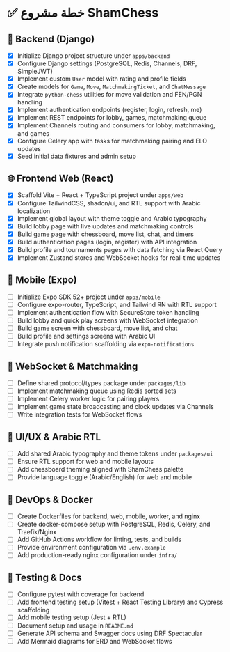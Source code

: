 # ✅ خطة مشروع ShamChess

## 🧱 Backend (Django)
- [x] Initialize Django project structure under `apps/backend`
- [x] Configure Django settings (PostgreSQL, Redis, Channels, DRF, SimpleJWT)
- [x] Implement custom `User` model with rating and profile fields
- [x] Create models for `Game`, `Move`, `MatchmakingTicket`, and `ChatMessage`
- [x] Integrate `python-chess` utilities for move validation and FEN/PGN handling
- [x] Implement authentication endpoints (register, login, refresh, me)
- [x] Implement REST endpoints for lobby, games, matchmaking queue
- [x] Implement Channels routing and consumers for lobby, matchmaking, and games
- [x] Configure Celery app with tasks for matchmaking pairing and ELO updates
- [x] Seed initial data fixtures and admin setup

## 🌐 Frontend Web (React)
- [x] Scaffold Vite + React + TypeScript project under `apps/web`
- [x] Configure TailwindCSS, shadcn/ui, and RTL support with Arabic localization
- [x] Implement global layout with theme toggle and Arabic typography
- [x] Build lobby page with live updates and matchmaking controls
- [x] Build game page with chessboard, move list, chat, and timers
- [x] Build authentication pages (login, register) with API integration
- [x] Build profile and tournaments pages with data fetching via React Query
- [x] Implement Zustand stores and WebSocket hooks for real-time updates

## 📱 Mobile (Expo)
- [ ] Initialize Expo SDK 52+ project under `apps/mobile`
- [ ] Configure expo-router, TypeScript, and Tailwind RN with RTL support
- [ ] Implement authentication flow with SecureStore token handling
- [ ] Build lobby and quick play screens with WebSocket integration
- [ ] Build game screen with chessboard, move list, and chat
- [ ] Build profile and settings screens with Arabic UI
- [ ] Integrate push notification scaffolding via `expo-notifications`

## 🔌 WebSocket & Matchmaking
- [ ] Define shared protocol/types package under `packages/lib`
- [ ] Implement matchmaking queue using Redis sorted sets
- [ ] Implement Celery worker logic for pairing players
- [ ] Implement game state broadcasting and clock updates via Channels
- [ ] Write integration tests for WebSocket flows

## 🧩 UI/UX & Arabic RTL
- [ ] Add shared Arabic typography and theme tokens under `packages/ui`
- [ ] Ensure RTL support for web and mobile layouts
- [ ] Add chessboard theming aligned with ShamChess palette
- [ ] Provide language toggle (Arabic/English) for web and mobile

## 🧰 DevOps & Docker
- [ ] Create Dockerfiles for backend, web, mobile, worker, and nginx
- [ ] Create docker-compose setup with PostgreSQL, Redis, Celery, and Traefik/Nginx
- [ ] Add GitHub Actions workflow for linting, tests, and builds
- [ ] Provide environment configuration via `.env.example`
- [ ] Add production-ready nginx configuration under `infra/`

## 🧪 Testing & Docs
- [ ] Configure pytest with coverage for backend
- [ ] Add frontend testing setup (Vitest + React Testing Library) and Cypress scaffolding
- [ ] Add mobile testing setup (Jest + RTL)
- [ ] Document setup and usage in `README.md`
- [ ] Generate API schema and Swagger docs using DRF Spectacular
- [ ] Add Mermaid diagrams for ERD and WebSocket flows
